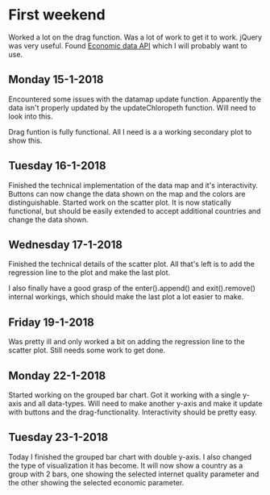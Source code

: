 # First weekend
Worked a lot on the drag function. Was a lot of work to get it to work. jQuery was very useful. 
Found [Economic data API](https://data.oecd.org/api/sdmx-json-documentation/) which I will probably want to use.

## Monday 15-1-2018
Encountered some issues with the datamap update function. Apparently the data isn't properly updated by the updateChloropeth function. Will need to look into this.

Drag funtion is fully functional. All I need is a a working secondary plot to show this.

## Tuesday 16-1-2018
Finished the technical implementation of the data map and it's interactivity. Buttons can now change the data shown on the map and the colors are distinguishable. Started work on the scatter plot. It is now statically functional, but should be easily extended to accept additional countries and change the data shown.

## Wednesday 17-1-2018
Finished the technical details of the scatter plot. All that's left is to add the regression line to the plot and make the last plot.

I also finally have a good grasp of the enter().append() and exit().remove() internal workings, which should make the last plot a lot easier to make.

## Friday 19-1-2018
Was pretty ill and only worked a bit on adding the regression line to the scatter plot. Still needs some work to get done.

## Monday 22-1-2018
Started working on the grouped bar chart. Got it working with a single y-axis and all data-types. Will need to make another y-axis and make it update with buttons and the drag-functionality. Interactivity should be pretty easy.

## Tuesday 23-1-2018
Today I finished the grouped bar chart with double y-axis. I also changed the type of visualization it has become. It will now show a country as a group with 2 bars, one showing the selected internet quality parameter and the other showing the selected economic parameter.
